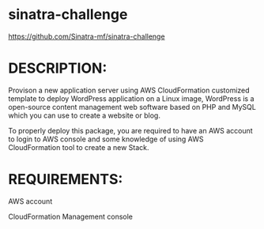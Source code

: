 # sinatra-challenge
https://github.com/Sinatra-mf/sinatra-challenge

# DESCRIPTION:

Provison a new application server using AWS CloudFormation customized template to deploy WordPress application on a Linux image, WordPress is a open-source content management web software based on PHP and MySQL which you can use to create a website or blog.

To properly deploy this package, you are required to have an AWS account to login to AWS console and some knowledge of using AWS CloudFormation tool to create a new Stack.

# REQUIREMENTS:
AWS account

CloudFormation Management console


